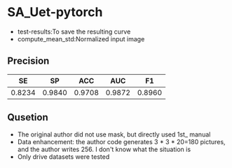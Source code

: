 # SA_Uet-pytorch

* test-results:To save the resulting curve
* compute_mean_std:Normalized input image

## Precision

| SE     | SP | ACC | AUC | F1 |
|--------| :---: | :---: | :---: | :---: |
| 0.8234 |0.9840 |0.9708|0.9872 |0.8960|

## Qusetion

* The original author did not use mask, but directly used 1st_ manual
* Data enhancement: the author code generates 3 * 3 * 20=180 pictures, and the author writes 256. I don't know what the
  situation is
* Only drive datasets were tested


